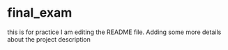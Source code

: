 # final_exam
this is for practice
I am editing the README file. Adding some more details about the project description

